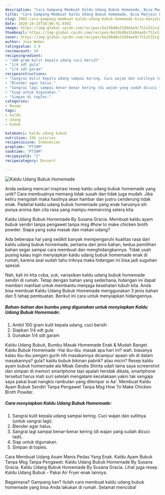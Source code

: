 ```yaml
---
description: "Cara Gampang Membuat Kaldu Udang Bubuk Homemade, Bisa Manjain Lidah"
title: "Cara Gampang Membuat Kaldu Udang Bubuk Homemade, Bisa Manjain Lidah"
slug: 2002-cara-gampang-membuat-kaldu-udang-bubuk-homemade-bisa-manjain-lidah
date: 2020-10-25T18:00:41.038Z
image: https://img-global.cpcdn.com/recipes/6e2dbd8a31d84ae9/751x532cq70/kaldu-udang-bubuk-homemade-foto-resep-utama.jpg
thumbnail: https://img-global.cpcdn.com/recipes/6e2dbd8a31d84ae9/751x532cq70/kaldu-udang-bubuk-homemade-foto-resep-utama.jpg
cover: https://img-global.cpcdn.com/recipes/6e2dbd8a31d84ae9/751x532cq70/kaldu-udang-bubuk-homemade-foto-resep-utama.jpg
author: Jose Weber
ratingvalue: 3.9
reviewcount: 10
recipeingredient:
- "100 gram kulit kepala udang cuci bersih"
- "1/4 sdt gula"
- "1/4 sdt garam"
recipeinstructions:
- "Sangrai kulit kepala udang sampai kering. Cuci wajan dan sutilnya (untuk sangrai lagi)."
- "Blender agar halus."
- "Sangrai lagi sampai benar-benar kering (di wajan yang sudah dicuci tadi)."
- "Siap untuk digunakan."
- "Simpan di toples."
categories:
- Resep
tags:
- kaldu
- udang
- bubuk

katakunci: kaldu udang bubuk 
nutrition: 256 calories
recipecuisine: Indonesian
preptime: "PT39M"
cooktime: "PT30M"
recipeyield: "2"
recipecategory: Dessert

---
```



![Kaldu Udang Bubuk Homemade](https://img-global.cpcdn.com/recipes/6e2dbd8a31d84ae9/751x532cq70/kaldu-udang-bubuk-homemade-foto-resep-utama.jpg)

Anda sedang mencari inspirasi resep kaldu udang bubuk homemade yang unik? Cara membuatnya memang tidak susah dan tidak juga mudah. Jika keliru mengolah maka hasilnya akan hambar dan justru cenderung tidak enak. Padahal kaldu udang bubuk homemade yang enak harusnya sih punya aroma dan cita rasa yang mampu memancing selera kita.

Kaldu Udang Bubuk Homemade By Susana Gracia. Membuat kaldu ayam bubuk sendiri tanpa pengawet tanpa msg #how to make chicken broth powder. Siapa yang suka masak dan makan udang?

Ada beberapa hal yang sedikit banyak mempengaruhi kualitas rasa dari kaldu udang bubuk homemade, pertama dari jenis bahan, kedua pemilihan bahan segar sampai cara membuat dan menghidangkannya. Tidak usah pusing kalau ingin menyiapkan kaldu udang bubuk homemade enak di rumah, karena asal sudah tahu triknya maka hidangan ini bisa jadi suguhan spesial.


Nah, kali ini kita coba, yuk, variasikan kaldu udang bubuk homemade sendiri di rumah. Tetap dengan bahan yang sederhana, hidangan ini dapat memberi manfaat untuk membantu menjaga kesehatan tubuh kita. Anda bisa membuat Kaldu Udang Bubuk Homemade menggunakan 3 jenis bahan dan 5 tahap pembuatan. Berikut ini cara untuk menyiapkan hidangannya.

<!--inarticleads1-->

##### Bahan-bahan dan bumbu yang digunakan untuk menyiapkan Kaldu Udang Bubuk Homemade:

1. Ambil 100 gram kulit kepala udang, cuci bersih
1. Siapkan 1/4 sdt gula
1. Gunakan 1/4 sdt garam


Kaldu Udang Bubuk, Bumbu Masak Homemade Enak &amp; Mudah Banget. Kaldu Bubuk Homemade -Hai ibu-ibu. masak apa hari ini? wah. biasanya kalau ibu-ibu pengen gurih nih masakannya dicampur apaan sih di dalam masakannya? gula? kaldu bubuk bikinan pabrik? atau micin? Resep kaldu ayam bubuk homemade ala Mbak Gendis Shinta udah lama saya screenshot dan simpan di memori smartphone tapi apalah hendak dikata, smartphone tersebut harus mati suri setelah mengalami kecelakaan yakni tak sengaja saya pakai buat nangkis rambutan yang dilempar si Aa&#39;. Membuat Kaldu Ayam Bubuk Sendiri Tanpa Pengawet Tanpa Msg How To Make Chicken Broth Powder. 

<!--inarticleads2-->

##### Cara menyiapkan Kaldu Udang Bubuk Homemade:

1. Sangrai kulit kepala udang sampai kering. Cuci wajan dan sutilnya (untuk sangrai lagi).
1. Blender agar halus.
1. Sangrai lagi sampai benar-benar kering (di wajan yang sudah dicuci tadi).
1. Siap untuk digunakan.
1. Simpan di toples.


Cara Membuat Udang Asam Manis Pedas Yang Enak. Kaldu Ayam Bubuk Tanpa Msg Tanpa Pengawet. Kaldu Udang Bubuk Homemade By Susana Gracia. Kaldu Udang Bubuk Homemade By Susana Gracia. Lihat juga resep Kaldu Udang Bubuk - Pakai Air Fryer enak lainnya. 

Bagaimana? Gampang kan? Itulah cara membuat kaldu udang bubuk homemade yang bisa Anda lakukan di rumah. Selamat mencoba!
